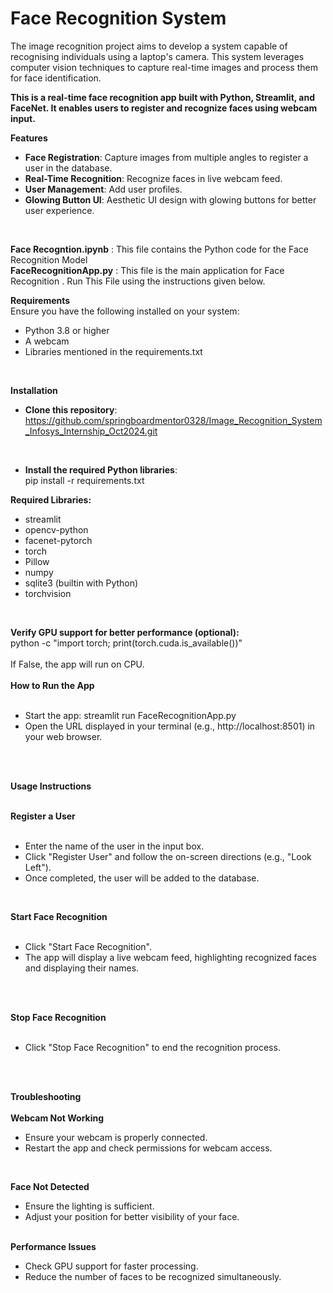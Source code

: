 # Face Recognition System
The image recognition project aims to develop a system capable of recognising individuals using a laptop's camera. This system leverages computer vision techniques to capture real-time images and process them for face identification.<br/>

**This is a real-time face recognition app built with Python, Streamlit, and FaceNet. It enables users to register and recognize faces using webcam input.**

**Features**<br/>
* **Face Registration**: Capture images from multiple angles to register a user in the database.<br/>
* **Real-Time Recognition**: Recognize faces in live webcam feed.<br/> 
* **User Management**: Add user profiles.<br/>
* **Glowing Button UI**: Aesthetic UI design with glowing buttons for better user experience.<br/>
<br/>
  
**Face Recogntion.ipynb** : This file contains the Python code for the Face Recognition Model<br/> 
**FaceRecognitionApp.py** : This file is the main application for Face Recognition . Run This File 
using the instructions given below. <br/>

**Requirements**<br/>
Ensure you have the following installed on your system:<br/> 

* Python 3.8 or higher<br/> 
* A webcam<br/>
* Libraries mentioned in the requirements.txt<br/>
<br/>
 
**Installation** 
<br/> 
* **Clone this repository**:<br/>
https://github.com/springboardmentor0328/Image_Recognition_System_Infosys_Internship_Oct2024.git <br/> 
<br/>
 
* **Install the required Python libraries**:<br/> 
pip install -r requirements.txt 

**Required Libraries:**<br/>

* streamlit
* opencv-python
* facenet-pytorch
* torch
* Pillow
* numpy
* sqlite3 (builtin with Python)
* torchvision

<br/>

**Verify GPU support for better performance (optional):** 
<br/>
python -c "import torch; print(torch.cuda.is_available())" <br/>
<br/>
If False, the app will run on CPU.
<br/>
<br/>
**How to Run the App**<br/>
<br/>
* Start the app: streamlit run FaceRecognitionApp.py <br/>
* Open the URL displayed in your terminal (e.g., http://localhost:8501) in your web browser.<br/>
<br/>
<br/>

**Usage Instructions**
<br/>
<br/>

**Register a User**<br/>
<br/>
* Enter the name of the user in the input box.<br/>
* Click "Register User" and follow the on-screen directions (e.g., "Look Left").<br/>
* Once completed, the user will be added to the database.<br/>
<br/>

**Start Face Recognition**<br/>
<br/>
* Click "Start Face Recognition".<br/>
* The app will display a live webcam feed, highlighting recognized faces and displaying their names.<br/>

<br/>
<br/>

**Stop Face Recognition**
<br/>
<br/>
* Click "Stop Face Recognition" to end the recognition process.<br/>
<br/>
<br/>

**Troubleshooting**
<br/>
<br/>
**Webcam Not Working**
* Ensure your webcam is properly connected.<br/>
* Restart the app and check permissions for webcam access.<br/>

<br/>

**Face Not Detected**
* Ensure the lighting is sufficient.<br/>
* Adjust your position for better visibility of your face.<br/>
  <br/>

**Performance Issues**
* Check GPU support for faster processing.<br/>
* Reduce the number of faces to be recognized simultaneously.<br/>

  



